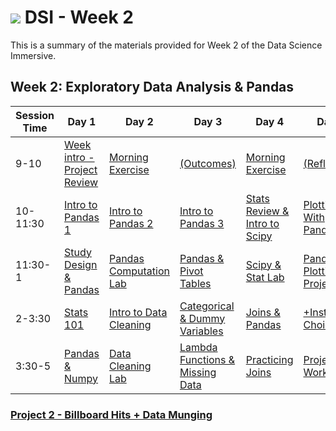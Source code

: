# ![](https://ga-dash.s3.amazonaws.com/production/assets/logo-9f88ae6c9c3871690e33280fcf557f33.png) DSI - Week 2

This is a summary of the materials provided for Week 2 of the Data Science Immersive.

## Week 2: Exploratory Data Analysis & Pandas

Session Time | Day 1                                | Day 2                           | Day 3                                    | Day 4                                  | Day 5
------------ | ------------------------------------ | ------------------------------- | ---------------------------------------- | -------------------------------------- | --------------------------------------
9-10         | [Week intro - Project Review][2-1.0] | [Morning Exercise][2-2.0]       | [(Outcomes)][2-3.0]                      | [Morning Exercise][2-4.0]              | [(Reflection)][2-5.0]
10-11:30     | [Intro to Pandas 1][2-1.1]           | [Intro to Pandas 2][2-2.1]      | [Intro to Pandas 3][2-3.1]               | [Stats Review & Intro to Scipy][2-4.1] | [Plotting With Pandas][2-5.1]
11:30-1      | [Study Design & Pandas][2-1.2]       | [Pandas Computation Lab][2-2.2] | [Pandas & Pivot Tables][2-3.2]           | [Scipy & Stat Lab][2-4.2]              | [Pandas, Plotting, & Project 2][2-5.2]
2-3:30       | [Stats 101][2-1.3]                   | [Intro to Data Cleaning][2-2.3] | [Categorical & Dummy Variables][2-3.3]   | [Joins & Pandas][2-4.3]                | [+Instructor Choice][2-2.0]
3:30-5       | [Pandas & Numpy][2-1.4]              | [Data Cleaning Lab][2-2.4]      | [Lambda Functions & Missing Data][2-3.4] | [Practicing Joins][2-4.4]              | [Project 2: Workshop][2-5.4]

### [Project 2 - Billboard Hits + Data Munging](../../projects/project-02)

[2-1.0]: 1.0-intro
[2-1.1]: 1.1-lesson
[2-1.2]: 1.2-lesson
[2-1.3]: 1.3-lesson
[2-1.4]: 1.4-lab
[2-2.0]: 2.0-exercise
[2-2.1]: 2.1-lesson
[2-2.2]: 2.2-lab
[2-2.3]: 2.3-lesson
[2-2.4]: 2.4-lab
[2-3.0]: 3.0-exercise
[2-3.1]: 3.1-lesson
[2-3.2]: 3.2-lab
[2-3.3]: 3.3-lesson
[2-3.4]: 3.4-lab
[2-4.0]: 4.0-exercise
[2-4.1]: 4.1-lesson
[2-4.2]: 4.2-lab
[2-4.3]: 4.3-lesson
[2-4.4]: 4.4-lab
[2-5.0]: 5.0-reflection
[2-5.1]: 5.1-lesson
[2-5.2]: 5.2-lab
[2-5.3]: 5.3-flex
[2-5.4]: 5.4-project-show-and-tell
